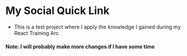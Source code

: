 # My Social Quick Link
- This is a test project where I apply the knowledge I gained during my React Training Arc
#### Note: I will probably make more changes if I have some time
